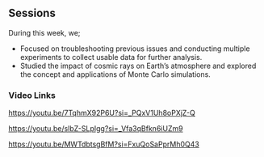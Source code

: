 ## Sessions
During this week, we;
- Focused on troubleshooting previous issues and conducting multiple experiments to collect usable data for further analysis.
- Studied the impact of cosmic rays on Earth’s atmosphere and explored the concept and applications of Monte Carlo simulations.

### Video Links
https://youtu.be/7TqhmX92P6U?si=_PQxV1Uh8oPXjZ-Q

https://youtu.be/slbZ-SLpIgg?si=_Vfa3qBfkn6iUZm9

https://youtu.be/MWTdbtsgBfM?si=FxuQoSaPprMh0Q43

